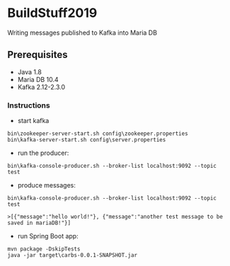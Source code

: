 # BuildStuff2019

Writing messages published to Kafka into Maria DB


## Prerequisites

* Java 1.8
* Maria DB 10.4
* Kafka 2.12-2.3.0

### Instructions

* start kafka

```
bin\zookeeper-server-start.sh config\zookeeper.properties
bin\kafka-server-start.sh config\server.properties
```



* run the producer:

```
bin\kafka-console-producer.sh --broker-list localhost:9092 --topic test
```

* produce messages:
```
bin\kafka-console-producer.sh --broker-list localhost:9092 --topic test
```
```
>[{"message":"hello world!"}, {"message":"another test message to be saved in mariaDB!"}]
```

* run Spring Boot app:

```
mvn package -DskipTests
java -jar target\carbs-0.0.1-SNAPSHOT.jar
```
